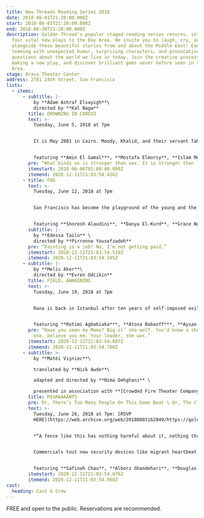 ```yaml
---
title: New Threads Reading Series 2018
date: 2018-06-01T21:20:00.000Z
start: 2018-06-01T21:20:00.000Z
end: 2018-06-30T21:20:00.000Z
description: Golden Thread’s popular staged reading series returns, introducing
  four vital new plays to the Bay Area. We invite you to laugh, cry, and think
  alongside these beautiful stories from and about the Middle East! Each play is
  teeming with unexpected humor, surprising characters, and provocative
  questions about the world we live in today. Join the creative process of
  making a new play, and discover brilliant gems never before seen in the Bay
  Area.
stage: Brava Theater Center
address: 2781 24th Street, San Francisco
lists:
  - items:
      - subtitle: |-
          by **Adam Ashraf Elsayigh**\
          directed by **Kal Naga**
        title: DROWNING IN CARDIO
        text: >-
          Tuesday, June 5, 2018 at 7pm


          It is May 2001 in Cairo. Moody, Khalid, and their servant Taha are on the Queen Boat, a gay nightclub docked on the Nile. When an unexpected police raid results in the arrest and public humiliation of the attendees, the lives of these young men are altered forever. Recent NYU Abu Dhabi graduate Adam Ashraf Elsayigh weaves budding romances, class differences, and familial expectations into a loving portrait of three men who all struggle to rebuild their lives against all odds.


          featuring **Amin El Gamal***, **Mostafa Elmorsy**, **Islam Meligi**, and **Mohamed Rashad**; stage management by **Benjamin Shiu**
        pre: “What binds us is stronger than sex. It is stronger than love.”
        itemstart: 2018-06-06T02:00:00.000Z
        itemend: 2020-12-11T21:03:54.416Z
      - title: FOG
        text: >-
          Tuesday, June 12, 2018 at 7pm


          San Francisco has become the playground of the young and the ambitious. But can 20-somethings Marc, Yosef, and Ellie continue to pursue their creative dreams while battling the city’s new ruthless startup culture? Bay Area-based Iraqi-Assyrian American playwright Edessa Tailo sets her beautiful new play on the rooftop of an Outer Richmond apartment building with the city’s signature fog as its backdrop.


          featuring **Shoresh Alaudini**, **Danya El-Kurd**, **Grace Ng**, **Emily Serdahl***, **Mohammad Shehata***, and **Aaron Wilton***; stage management by **Sarah Gasser**
        subtitle: |-
          by **Edessa Tailo** \
          directed by **Pirronne Yousefzadeh**
        pre: “Painting is a job! No, I’m not getting paid.”
        itemstart: 2020-12-11T21:03:54.519Z
        itemend: 2020-12-11T21:03:54.595Z
      - subtitle: |-
          by **Melis Aker**\
          directed by **Evren Odcikin**
        title: FIELD, AWAKENING
        text: >-
          Tuesday, June 19, 2018 at 7pm


          Rana is back in Istanbul after ten years of self-imposed exile from her homeland. Reunited with three old friends on a soccer field, she fast becomes aware of how much has changed and how much has stayed exactly the same. Set on the night of the 2016 Turkish coup attempt, Turkish-American writer Melis Aker’s *Field, Awakening* is a bittersweet meditation on friendship and nostalgia in the face of political turmoil.


          featuring **Rotimi Agbabiaka***, **Atosa Babaoff***, **Aysan Celik***, **Garth Petal***, **Salim Razawi**, and **Vaho**; stage management by **Kenan Arun**
        pre: “Have you seen my Mama? Big ol’ she-wolf. You’d know a she-wolf if you saw
          one, believe you me. Your leader, she was.”
        itemstart: 2020-12-11T21:03:54.687Z
        itemend: 2020-12-11T21:03:54.786Z
      - subtitle: >-
          by **Matéi Vişniec**\

          translated by **Nick Awde**\

          adapted and directed by **Nima Dehghani** \

          presented in association with **[Crowded Fire Theater Company](https://web.archive.org/web/20180803162849/http://www.crowdedfire.org/)**
        title: MIGRAAAANTS
        pre: Or, There’s Too Many People On This Damn Boat \ Or, The Closing-­Up Show
        text: >-
          Tuesday, June 26, 2018 at 7pm: [RSVP
          HERE](https://web.archive.org/web/20180803162849/https://goldenthread.secure.force.com/ticket/#sections_a0Ff100000ShpAiEAJ)


          *“A fence like this has nothing harmful about it, nothing threatening, nothing ideological. It can be considered as a work of environmental art.”*


          Commercials tout new security devices like migrant heartbeat detectors. Desperate migrants pay with their organs for passage across the sea. A president works with a consultant to hone his anti-immigrant message. And if the boat is too heavy, how will the audience decide who must be thrown overboard? Adapted and directed by Iranian writer, director, and multimedia artist Nima Dehghani, *Migraaaants* is an immersive experience that is dark, absurd, and surprisingly funny.


          featuring **Safinah Chau**, **Alborz Ghandehari**, **Douglas B. Giorgis***, **Zaya Kolia**, **Carolina Morones**, **Matin Nasiriha**, **Lawrence Radecker***, **Mohamed Rashad**, **Marjan Safa**, **Kenny Scott**, **Damien Seperi***, **Ayla Yarkut***, and **Bella Warda**; stage management by **Benjamin Shiu**
        itemstart: 2020-12-11T21:03:54.876Z
        itemend: 2020-12-11T21:03:54.950Z
cast:
  heading: Cast & Crew
---
```

FREE and open to the public. Reservations are recommended.